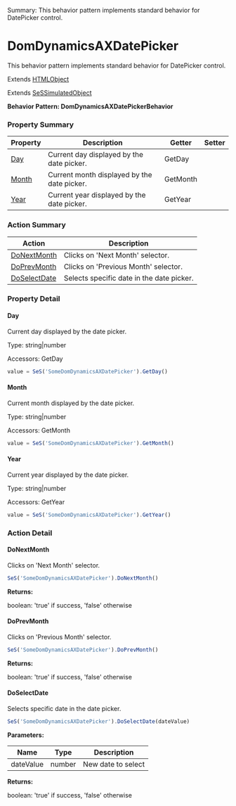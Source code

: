 Summary: This behavior pattern implements standard behavior for DatePicker control.

# DomDynamicsAXDatePicker

This behavior pattern implements standard behavior for DatePicker control.
 
Extends [HTMLObject](HTMLObject.md)

Extends [SeSSimulatedObject](SeSSimulatedObject.md)





**Behavior Pattern: DomDynamicsAXDatePickerBehavior**


<!-- ============================== property summary ========================== -->



### Property Summary
| **Property** | **Description** | **Getter** | **Setter** |
| ------------ | --------------- | ---------- | ---------- |
| [Day](#day) | Current day displayed by the date picker. | GetDay |  |
| [Month](#month) | Current month displayed by the date picker. | GetMonth |  |
| [Year](#year) | Current year displayed by the date picker. | GetYear |  |



<!-- ============================== action summary ========================== -->



### Action Summary
|  **Action** | **Description** | 
| ----------- | --------------- |
|  [DoNextMonth](#donextmonth) | Clicks on 'Next Month' selector. |
|  [DoPrevMonth](#doprevmonth) | Clicks on 'Previous Month' selector. |
|  [DoSelectDate](#doselectdate) | Selects specific date in the date picker. |



<!-- ============================== property detail ========================== -->

### Property Detail

<a name="Day"></a>
#### Day

Current day displayed by the date picker.



Type: string|number


Accessors: GetDay

```javascript
value = SeS('SomeDomDynamicsAXDatePicker').GetDay()
```


<a name="Month"></a>
#### Month

Current month displayed by the date picker.



Type: string|number


Accessors: GetMonth

```javascript
value = SeS('SomeDomDynamicsAXDatePicker').GetMonth()
```


<a name="Year"></a>
#### Year

Current year displayed by the date picker.



Type: string|number


Accessors: GetYear

```javascript
value = SeS('SomeDomDynamicsAXDatePicker').GetYear()
```




<!-- ============================== action detail ========================== -->

### Action Detail

<a name="DoNextMonth"></a>    
#### DoNextMonth

Clicks on 'Next Month' selector.

```javascript
SeS('SomeDomDynamicsAXDatePicker').DoNextMonth()
```




**Returns:**

boolean: 'true' if success, 'false' otherwise



<a name="see.also.domdynamicsaxdatepicker.donextmonth"></a>

<a name="DoPrevMonth"></a>    
#### DoPrevMonth

Clicks on 'Previous Month' selector.

```javascript
SeS('SomeDomDynamicsAXDatePicker').DoPrevMonth()
```




**Returns:**

boolean: 'true' if success, 'false' otherwise



<a name="see.also.domdynamicsaxdatepicker.doprevmonth"></a>

<a name="DoSelectDate"></a>    
#### DoSelectDate

Selects specific date in the date picker.

```javascript
SeS('SomeDomDynamicsAXDatePicker').DoSelectDate(dateValue)
```


**Parameters:**

|  **Name** | **Type** | **Description** |
| ---------- | -------- | --------------- |
| dateValue | number |  New date to select |




**Returns:**

boolean: 'true' if success, 'false' otherwise



<a name="see.also.domdynamicsaxdatepicker.doselectdate"></a>

  

